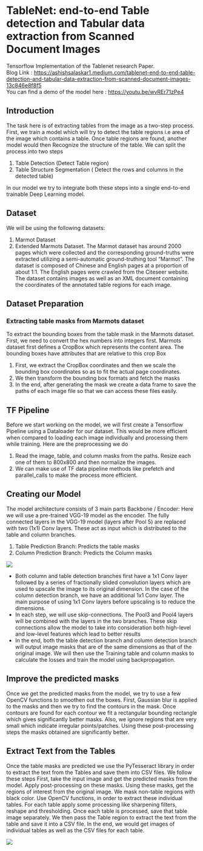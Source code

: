 # TableNet: end-to-end Table detection and Tabular data extraction from Scanned Document Images
Tensorflow Implementation of the Tablenet research Paper. <br>
Blog Link : https://ashishsalaskar1.medium.com/tablenet-end-to-end-table-detection-and-tabular-data-extraction-from-scanned-document-images-13c846e8f8f5 <Br>
You can find a demo of the model here : https://youtu.be/wvREr71zPe4 <br>

## Introduction
The task here is of extracting tables from the image as a two-step process. First, we train a model which will try to detect the table regions i.e area of the image which contains a table. Once table regions are found, another model would then Recognize the structure of the table. We can split the process into two steps
1) Table Detection (Detect Table region)
2) Table Structure Segmentation ( Detect the rows and columns in the detected table)

In our model we try to integrate both these steps into a single end-to-end trainable Deep Learning model.


## Dataset
We will be using the following datasets:
1. Marmot Dataset
2. Extended Marmots Dataset.
The Marmot dataset has around 2000 pages which were collected and the corresponding ground-truths were extracted utilizing a semi-automatic ground-truthing tool “Marmot”. The dataset is composed of Chinese and English pages at a proportion of about 1:1. The English pages were crawled from the Citeseer website. The dataset contains images as well as an XML document containing the coordinates of the annotated table regions for each image.

## Dataset Preparation
### Extracting table masks from Marmots dataset
To extract the bounding boxes from the table mask in the Marmots dataset. First, we need to convert the hex numbers into integers first. Marmots dataset first defines a CropBox which represents the content area. The bounding boxes have attributes that are relative to this crop Box <br>
1. First, we extract the CropBox coordinates and then we scale the bounding box coordinates so as to fit the actual page coordinates.
2. We then transform the bounding box formats and fetch the masks
3. In the end, after generating the mask we create a data frame to save the paths of each image file so that we can access these files easily.

## TF Pipeline
Before we start working on the model, we will first create a Tensorflow Pipeline using a Dataloader for our dataset. This would be more efficient when compared to loading each image individually and processing them while training. Here are the preprocessing we do <br>
1. Read the image, table, and column masks from the paths. Resize each one of them to 800x800 and then normalize the images.
2. We can make use of TF data pipeline methods like prefetch and parallel_calls to make the process more efficient.

## Creating our Model
The model architecture consists of 3 main parts
Backbone / Encoder: Here we will use a pre-trained VGG-19 model as the encoder. The fully connected layers in the VGG-19 model (layers after Pool 5) are replaced with two (1x1) Conv layers. These act as input which is distributed to the table and column branches.
1. Table Prediction Branch: Predicts the table masks
2. Column Prediction Branch: Predicts the Column masks <br>

![](https://miro.medium.com/max/963/1*WQSKELXvDEl1SUzli7RrSg.png)

- Both column and table detection branches first have a 1x1 Conv layer followed by a series of fractionally slided convolution layers which are used to upscale the image to its original dimension. In the case of the column detection branch, we have an additional 1x1 Conv layer. The main purpose of using 1x1 Conv layers before upscaling is to reduce the dimensions.
- In each step, we will use skip-connections. The Pool3 and Pool4 layers will be combined with the layers in the two branches. These skip connections allow the model to take into consideration both high-level and low-level features which lead to better results
- In the end, both the table detection branch and column detection branch will output image masks that are of the same dimensions as that of the original image. We will then use the Training table and column masks to calculate the losses and train the model using backpropagation.

## Improve the predicted masks
Once we get the predicted masks from the model, we try to use a few OpenCV functions to smoothen out the boxes. First, Gaussian blur is applied to the masks and then we try to find the contours in the mask. Once contours are found for each contour we fit a rectangular bounding rectangle which gives significantly better masks. Also, we ignore regions that are very small which indicate irregular points/patches. Using these post-processing steps the masks obtained are significantly better.

## Extract Text from the Tables
Once the table masks are predicted we use the PyTesseract library in order to extract the text from the Tables and save them into CSV files. We follow these steps
First, take the input image and get the predicted masks from the model. Apply post-processing on these masks.
Using these masks, get the regions of interest from the original image. We mask non-table regions with black color.
Use OpenCV functions, in order to extract these individual tables. For each table apply some processing like sharpening filters, reshape and thresholding.
Once each table is processed, save that table image separately. We then pass the Table region to extract the text from the table and save it into a CSV file.
In the end, we would get images of individual tables as well as the CSV files for each table.

![](https://miro.medium.com/max/2000/1*CTq5ej_BUWadf_k2TqnrvA.jpeg)
